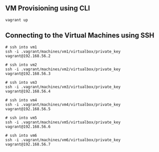 
## VM Provisioning using CLI

```
vagrant up
```

## Connecting to the Virtual Machines using SSH

```
# ssh into vm1
ssh -i .vagrant/machines/vm1/virtualbox/private_key vagrant@192.168.56.2

# ssh into vm2
ssh -i .vagrant/machines/vm2/virtualbox/private_key vagrant@192.168.56.3
 
# ssh into vm3
ssh -i .vagrant/machines/vm3/virtualbox/private_key vagrant@192.168.56.4

# ssh into vm4
ssh -i .vagrant/machines/vm4/virtualbox/private_key vagrant@192.168.56.5

# ssh into vm5
ssh -i .vagrant/machines/vm5/virtualbox/private_key vagrant@192.168.56.6

# ssh into vm6
ssh -i .vagrant/machines/vm6/virtualbox/private_key vagrant@192.168.56.7
```


